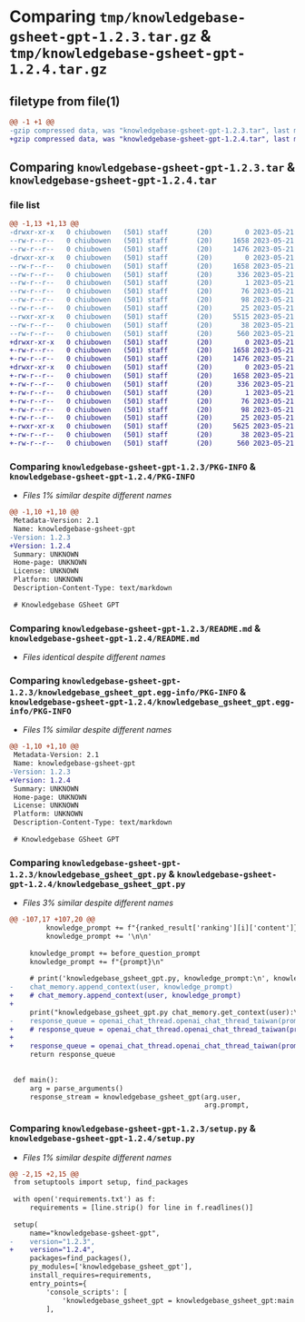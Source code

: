 # Comparing `tmp/knowledgebase-gsheet-gpt-1.2.3.tar.gz` & `tmp/knowledgebase-gsheet-gpt-1.2.4.tar.gz`

## filetype from file(1)

```diff
@@ -1 +1 @@
-gzip compressed data, was "knowledgebase-gsheet-gpt-1.2.3.tar", last modified: Sun May 21 16:45:31 2023, max compression
+gzip compressed data, was "knowledgebase-gsheet-gpt-1.2.4.tar", last modified: Sun May 21 17:04:15 2023, max compression
```

## Comparing `knowledgebase-gsheet-gpt-1.2.3.tar` & `knowledgebase-gsheet-gpt-1.2.4.tar`

### file list

```diff
@@ -1,13 +1,13 @@
-drwxr-xr-x   0 chiubowen   (501) staff       (20)        0 2023-05-21 16:45:31.603348 knowledgebase-gsheet-gpt-1.2.3/
--rw-r--r--   0 chiubowen   (501) staff       (20)     1658 2023-05-21 16:45:31.603237 knowledgebase-gsheet-gpt-1.2.3/PKG-INFO
--rw-r--r--   0 chiubowen   (501) staff       (20)     1476 2023-05-21 16:45:31.000000 knowledgebase-gsheet-gpt-1.2.3/README.md
-drwxr-xr-x   0 chiubowen   (501) staff       (20)        0 2023-05-21 16:45:31.603060 knowledgebase-gsheet-gpt-1.2.3/knowledgebase_gsheet_gpt.egg-info/
--rw-r--r--   0 chiubowen   (501) staff       (20)     1658 2023-05-21 16:45:31.000000 knowledgebase-gsheet-gpt-1.2.3/knowledgebase_gsheet_gpt.egg-info/PKG-INFO
--rw-r--r--   0 chiubowen   (501) staff       (20)      336 2023-05-21 16:45:31.000000 knowledgebase-gsheet-gpt-1.2.3/knowledgebase_gsheet_gpt.egg-info/SOURCES.txt
--rw-r--r--   0 chiubowen   (501) staff       (20)        1 2023-05-21 16:45:31.000000 knowledgebase-gsheet-gpt-1.2.3/knowledgebase_gsheet_gpt.egg-info/dependency_links.txt
--rw-r--r--   0 chiubowen   (501) staff       (20)       76 2023-05-21 16:45:31.000000 knowledgebase-gsheet-gpt-1.2.3/knowledgebase_gsheet_gpt.egg-info/entry_points.txt
--rw-r--r--   0 chiubowen   (501) staff       (20)       98 2023-05-21 16:45:31.000000 knowledgebase-gsheet-gpt-1.2.3/knowledgebase_gsheet_gpt.egg-info/requires.txt
--rw-r--r--   0 chiubowen   (501) staff       (20)       25 2023-05-21 16:45:31.000000 knowledgebase-gsheet-gpt-1.2.3/knowledgebase_gsheet_gpt.egg-info/top_level.txt
--rwxr-xr-x   0 chiubowen   (501) staff       (20)     5515 2023-05-21 16:45:31.000000 knowledgebase-gsheet-gpt-1.2.3/knowledgebase_gsheet_gpt.py
--rw-r--r--   0 chiubowen   (501) staff       (20)       38 2023-05-21 16:45:31.603385 knowledgebase-gsheet-gpt-1.2.3/setup.cfg
--rw-r--r--   0 chiubowen   (501) staff       (20)      560 2023-05-21 16:45:31.000000 knowledgebase-gsheet-gpt-1.2.3/setup.py
+drwxr-xr-x   0 chiubowen   (501) staff       (20)        0 2023-05-21 17:04:15.587326 knowledgebase-gsheet-gpt-1.2.4/
+-rw-r--r--   0 chiubowen   (501) staff       (20)     1658 2023-05-21 17:04:15.587181 knowledgebase-gsheet-gpt-1.2.4/PKG-INFO
+-rw-r--r--   0 chiubowen   (501) staff       (20)     1476 2023-05-21 17:04:15.000000 knowledgebase-gsheet-gpt-1.2.4/README.md
+drwxr-xr-x   0 chiubowen   (501) staff       (20)        0 2023-05-21 17:04:15.586897 knowledgebase-gsheet-gpt-1.2.4/knowledgebase_gsheet_gpt.egg-info/
+-rw-r--r--   0 chiubowen   (501) staff       (20)     1658 2023-05-21 17:04:15.000000 knowledgebase-gsheet-gpt-1.2.4/knowledgebase_gsheet_gpt.egg-info/PKG-INFO
+-rw-r--r--   0 chiubowen   (501) staff       (20)      336 2023-05-21 17:04:15.000000 knowledgebase-gsheet-gpt-1.2.4/knowledgebase_gsheet_gpt.egg-info/SOURCES.txt
+-rw-r--r--   0 chiubowen   (501) staff       (20)        1 2023-05-21 17:04:15.000000 knowledgebase-gsheet-gpt-1.2.4/knowledgebase_gsheet_gpt.egg-info/dependency_links.txt
+-rw-r--r--   0 chiubowen   (501) staff       (20)       76 2023-05-21 17:04:15.000000 knowledgebase-gsheet-gpt-1.2.4/knowledgebase_gsheet_gpt.egg-info/entry_points.txt
+-rw-r--r--   0 chiubowen   (501) staff       (20)       98 2023-05-21 17:04:15.000000 knowledgebase-gsheet-gpt-1.2.4/knowledgebase_gsheet_gpt.egg-info/requires.txt
+-rw-r--r--   0 chiubowen   (501) staff       (20)       25 2023-05-21 17:04:15.000000 knowledgebase-gsheet-gpt-1.2.4/knowledgebase_gsheet_gpt.egg-info/top_level.txt
+-rwxr-xr-x   0 chiubowen   (501) staff       (20)     5625 2023-05-21 17:04:15.000000 knowledgebase-gsheet-gpt-1.2.4/knowledgebase_gsheet_gpt.py
+-rw-r--r--   0 chiubowen   (501) staff       (20)       38 2023-05-21 17:04:15.587368 knowledgebase-gsheet-gpt-1.2.4/setup.cfg
+-rw-r--r--   0 chiubowen   (501) staff       (20)      560 2023-05-21 17:04:15.000000 knowledgebase-gsheet-gpt-1.2.4/setup.py
```

### Comparing `knowledgebase-gsheet-gpt-1.2.3/PKG-INFO` & `knowledgebase-gsheet-gpt-1.2.4/PKG-INFO`

 * *Files 1% similar despite different names*

```diff
@@ -1,10 +1,10 @@
 Metadata-Version: 2.1
 Name: knowledgebase-gsheet-gpt
-Version: 1.2.3
+Version: 1.2.4
 Summary: UNKNOWN
 Home-page: UNKNOWN
 License: UNKNOWN
 Platform: UNKNOWN
 Description-Content-Type: text/markdown
 
 # Knowledgebase GSheet GPT
```

### Comparing `knowledgebase-gsheet-gpt-1.2.3/README.md` & `knowledgebase-gsheet-gpt-1.2.4/README.md`

 * *Files identical despite different names*

### Comparing `knowledgebase-gsheet-gpt-1.2.3/knowledgebase_gsheet_gpt.egg-info/PKG-INFO` & `knowledgebase-gsheet-gpt-1.2.4/knowledgebase_gsheet_gpt.egg-info/PKG-INFO`

 * *Files 1% similar despite different names*

```diff
@@ -1,10 +1,10 @@
 Metadata-Version: 2.1
 Name: knowledgebase-gsheet-gpt
-Version: 1.2.3
+Version: 1.2.4
 Summary: UNKNOWN
 Home-page: UNKNOWN
 License: UNKNOWN
 Platform: UNKNOWN
 Description-Content-Type: text/markdown
 
 # Knowledgebase GSheet GPT
```

### Comparing `knowledgebase-gsheet-gpt-1.2.3/knowledgebase_gsheet_gpt.py` & `knowledgebase-gsheet-gpt-1.2.4/knowledgebase_gsheet_gpt.py`

 * *Files 3% similar despite different names*

```diff
@@ -107,17 +107,20 @@
         knowledge_prompt += f"{ranked_result['ranking'][i]['content']}"
         knowledge_prompt += '\n\n'
 
     knowledge_prompt += before_question_prompt
     knowledge_prompt += f"{prompt}\n"
 
     # print('knowledgebase_gsheet_gpt.py, knowledge_prompt:\n', knowledge_prompt)
-    chat_memory.append_context(user, knowledge_prompt)
+    # chat_memory.append_context(user, knowledge_prompt)
+
     print("knowledgebase_gsheet_gpt.py chat_memory.get_context(user):\n", chat_memory.get_context(user))
-    response_queue = openai_chat_thread.openai_chat_thread_taiwan(prompt=chat_memory.get_context(user), model=model)
+    # response_queue = openai_chat_thread.openai_chat_thread_taiwan(prompt=chat_memory.get_context(user), model=model)
+
+    response_queue = openai_chat_thread.openai_chat_thread_taiwan(prompt=knowledge_prompt, model=model)
     return response_queue
 
 
 def main():
     arg = parse_arguments()
     response_stream = knowledgebase_gsheet_gpt(arg.user,
                                                arg.prompt,
```

### Comparing `knowledgebase-gsheet-gpt-1.2.3/setup.py` & `knowledgebase-gsheet-gpt-1.2.4/setup.py`

 * *Files 1% similar despite different names*

```diff
@@ -2,15 +2,15 @@
 from setuptools import setup, find_packages
 
 with open('requirements.txt') as f:
     requirements = [line.strip() for line in f.readlines()]
 
 setup(
     name="knowledgebase-gsheet-gpt",
-    version="1.2.3",
+    version="1.2.4",
     packages=find_packages(),
     py_modules=['knowledgebase_gsheet_gpt'],
     install_requires=requirements,
     entry_points={
         'console_scripts': [
             'knowledgebase_gsheet_gpt = knowledgebase_gsheet_gpt:main',
         ],
```

